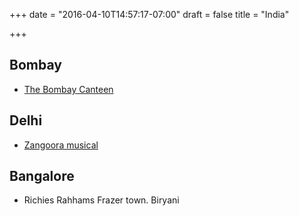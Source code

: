 +++
date = "2016-04-10T14:57:17-07:00"
draft = false
title = "India"

+++

Bombay
-----
* [The Bombay Canteen](http://thebombaycanteen.com/)

Delhi
-----

* [Zangoora musical](http://www.kingdomofdreams.in/zangoora/)


Bangalore
---------

* Richies Rahhams Frazer town. Biryani
